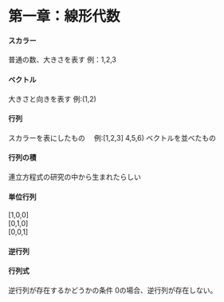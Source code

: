  # 第一章：線形代数

 #### スカラー　
普通の数、大きさを表す
例：1,2,3
 #### ベクトル
 
大きさと向きを表す
例:(1,2)
 #### 行列
スカラーを表にしたもの　
例:[1,2,3]
    4,5,6)
ベクトルを並べたもの

 #### 行列の積
連立方程式の研究の中から生まれたらしい
 
 #### 単位行列
[1,0,0]<br/>
[0,1,0]<br/>
[0,0,1]<br/>
 #### 逆行列
 
 #### 行列式
逆行列が存在するかどうかの条件
0の場合、逆行列が存在しない。
